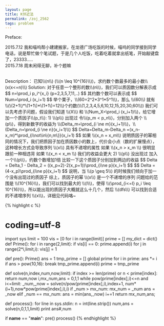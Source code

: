 ```yaml
---
layout: page
title: K邻近法
permalink: /zoj_2562
tags: problem
---
```


<script type="text/javascript" src="http://cdn.mathjax.org/mathjax/latest/MathJax.js?config=default"></script>

Preface:

2015.7.12 我和喵呜帮小建建搬家，在龙德广场吃饭的时候，喵呜的同学接到同学电话，说是帮忙做个笔试题，于是几个人吃饭，吃着吃着就拿出纸笔，开始敲键盘了，23333.....   
2015.7.18 周末闲得无聊，补个题嘛

<br>
Description：
已知\\(n\\) (\\(n \leq 10^{16}\\))，求约数个数最多的最小数\\(x(x<=n)\\)
Solution:
对于任意一个整形的数\\(n\\)，我们可以质因数分解表示成   
$$
n=\prod_i p_i^{x_i} (p=2,3,5,7,11,..)
$$
其约数个数可以表示成   
$$
    Num=\prod_i (x_i+1)
$$
举个栗子，\\(60=2^2*3^1*5^1\\)，那么 \\(60\\) 就有 \\(\(2+1\)*\(1+1\)*\(1+1\)=12\\)个约数(\\(1,2,3,4,5,6,10,12,15,20,30,60\\))   
我们可以先考虑子问题，假设我们知道 \\(X\\) 和 \\(Num_X=\prod_i (x_i+1)\\)，给它增加一个质因子\\(p_t\\):
1) \\(p\\) 出现过
    令\\(p_m < p_n\\)，分别加入两个 \\(p\\)，得到新数字的收益为 \\(Delta_m=\prod_{i \ne m}(x_i+1)\\)，\\(Delta_n=\prod_{i \ne n}(x_i+1)\\)
$$
    Delta=Delta_m-Delta_n
    =(x_n-x_m)*\prod_{i\not\in\{n,m\}}(x_i+1)
$$
如果 \\(x_n = x_m\\) 说明质因子的幂相同的情况下，我们把质因子加在质因数小的数上，代价会小点（数的扩展慢点），这种增长方式会导致序列 \\(x\\) 具有不递增的属性   
如果 \\(x_n > x_m \\) 很明显跟前一种相违背   
如果 \\(x_n < x_m \\) 我们的收益会更大
2) \\(p\\) 没出现过
加入一个\\(p\\)，约数个数增加1倍   
比较一下这个质因子分别加到两边的收益
$$
Delta = Delta_1 - Delta_2 = ((x_p+2)-2(x_p+1))\prod_{i\ne p}(x_i+1)
$$
$$
Delta = (4-x_p)\prod_{i\ne p}(x_i+1)
$$
说明，当 \\(p \geq 5\\) 的时候我们倾向于加一个没有出现过的质因子   
综上，质因子的幂 \\(x\\) 是一个不递增的序列    
问题给的范围是 \\(10^{16}\\)，我们可以找到最大的 \\(I\\)，使得 \\(\prod_{i<=I} p_i \leq 10^{16}\\)，所以能出现的质因子大概就这么十几个，然后 \\(dfs\\) 可以找到合适的不递增序列 \\(x\\)，详细见代码咯~   

{% highlight c %}
# coding=utf-8
import sys
limit = 100
vis = [0 for i in range(limit)]
prime = []
my_dict = dict()
def Prime():
	for i in range(2,limit):
		if vis[i] == 0:
			prime.append(i)
			for j in range(2*i,limit,i):
				vis[j] = 1

def pre():
	Prime()
	ans = 1
	tmp_prime = []
	global prime
	for i in prime:
		ans *= i
		if ans > pow(10,16):
			break
		tmp_prime.append(i)
	prime = tmp_prime

def solve(n,index,num,now,limit):
	if index >= len(prime) or n < prime[index]:
		return num,now
	i,mx_num,ans = 0,1,1
	while pow(prime[index],i)<=n and i<=limit:
		_num,_now = solve(n/pow(prime[index],i),index+1,
			num*(i+1),now*pow(prime[index],i),i)
		if _num > mx_num:
			mx_num = _num
			ans = _now
		elif _num == mx_num:
			ans = min(ans,_now)
		i+=1
	return mx_num,ans;

def process():
	for line in sys.stdin:
		n = int(line.strip())
		num,ans = solve(n,0,1,1,limit)
		print ans#,num

if __name__ == "__main__":
	pre()
	process()
{% endhighlight %}